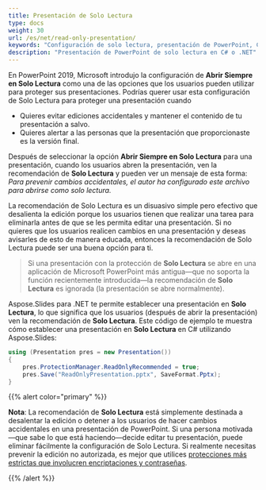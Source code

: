 ```yaml
---
title: Presentación de Solo Lectura
type: docs
weight: 30
url: /es/net/read-only-presentation/
keywords: "Configuración de solo lectura, presentación de PowerPoint, C#, Csharp, Aspose.Slides para .NET"
description: "Presentación de PowerPoint de solo lectura en C# o .NET"
---
```


En PowerPoint 2019, Microsoft introdujo la configuración de **Abrir Siempre en Solo Lectura** como una de las opciones que los usuarios pueden utilizar para proteger sus presentaciones. Podrías querer usar esta configuración de Solo Lectura para proteger una presentación cuando

- Quieres evitar ediciones accidentales y mantener el contenido de tu presentación a salvo. 
- Quieres alertar a las personas que la presentación que proporcionaste es la versión final. 

Después de seleccionar la opción **Abrir Siempre en Solo Lectura** para una presentación, cuando los usuarios abren la presentación, ven la recomendación de **Solo Lectura** y pueden ver un mensaje de esta forma: *Para prevenir cambios accidentales, el autor ha configurado este archivo para abrirse como solo lectura.*

La recomendación de Solo Lectura es un disuasivo simple pero efectivo que desalienta la edición porque los usuarios tienen que realizar una tarea para eliminarla antes de que se les permita editar una presentación. Si no quieres que los usuarios realicen cambios en una presentación y deseas avisarles de esto de manera educada, entonces la recomendación de Solo Lectura puede ser una buena opción para ti. 

> Si una presentación con la protección de **Solo Lectura** se abre en una aplicación de Microsoft PowerPoint más antigua—que no soporta la función recientemente introducida—la recomendación de **Solo Lectura** es ignorada (la presentación se abre normalmente).

Aspose.Slides para .NET te permite establecer una presentación en **Solo Lectura**, lo que significa que los usuarios (después de abrir la presentación) ven la recomendación de **Solo Lectura**. Este código de ejemplo te muestra cómo establecer una presentación en **Solo Lectura** en C# utilizando Aspose.Slides:

```c#
using (Presentation pres = new Presentation())
{
    pres.ProtectionManager.ReadOnlyRecommended = true;
    pres.Save("ReadOnlyPresentation.pptx", SaveFormat.Pptx);
}
```

{{% alert color="primary" %}} 

**Nota**: La recomendación de **Solo Lectura** está simplemente destinada a desalentar la edición o detener a los usuarios de hacer cambios accidentales en una presentación de PowerPoint. Si una persona motivada—que sabe lo que está haciendo—decide editar tu presentación, puede eliminar fácilmente la configuración de Solo Lectura. Si realmente necesitas prevenir la edición no autorizada, es mejor que utilices [protecciones más estrictas que involucren encriptaciones y contraseñas](https://docs.aspose.com/slides/net/password-protected-presentation/). 

{{% /alert %}} 